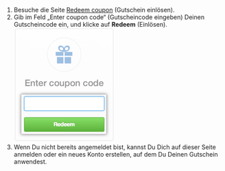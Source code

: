 1. Besuche die Seite [Redeem coupon](https://github.com/redeem) (Gutschein einlösen).
2. Gib im Feld „Enter coupon code“ (Gutscheincode eingeben) Deinen Gutscheincode ein, und klicke auf **Redeem** (Einlösen). ![Feld „Redeem coupon“ (Gutschein einlösen)](/assets/images/help/settings/redeem-coupon-box.png)
3. Wenn Du nicht bereits angemeldet bist, kannst Du Dich auf dieser Seite anmelden oder ein neues Konto erstellen, auf dem Du Deinen Gutschein anwendest.
